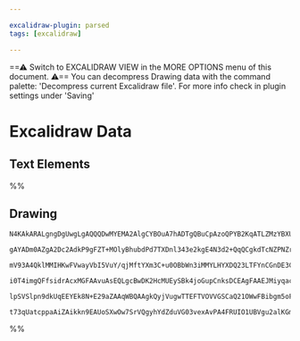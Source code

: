 ```yaml
---

excalidraw-plugin: parsed
tags: [excalidraw]

---
```

==⚠  Switch to EXCALIDRAW VIEW in the MORE OPTIONS menu of this document. ⚠== You can decompress Drawing data with the command palette: 'Decompress current Excalidraw file'. For more info check in plugin settings under 'Saving'


# Excalidraw Data
## Text Elements
%%
## Drawing
```compressed-json
N4KAkARALgngDgUwgLgAQQQDwMYEMA2AlgCYBOuA7hADTgQBuCpAzoQPYB2KqATLZMzYBXUtiRoIACyhQ4zZAHoFAc0JRJQgEYA6bGwC2CgF7N6hbEcK4OCtptbErHALRY8RMpWdx8Q1TdIEfARcZgRmBShcZQUebQAWbQBGGjoghH0EDihmbgBtcDBQMBKIEm4IAFEACQo4ABkM7BgABQARFvw2gDV43ABHIQA5OFSSyFhECoAzQIRPKn5SzG54

gAYADm0AZgA2Dc2AdkP9gFZT+MOlyBhubdPd7TXDnl343e2kgE4N3d2+QqQCgkdTcNZPNZrJLXKQIQjKaRgiFQmHWZTBMEw5hQUhsADWCAAwmx8GxSBUAMRJBDU6ljUqaXDYPHKXFCDjEYmk8kSHHWZhwXCBbL0yDTQj4fAAZVgGIkgg8oog2NxBIA6iDJEjTlicfiEDKYHL0AryjC2QiOOFcmhoYCIGxBdg1LdbZCYazhHAAJLEG2oPIAXRhs1w

mV93A4QklMMIHKwFVwayVbI5VuY/qjMftYXm3C+u0OBbWn3iMMYLHYXDQ23LTFYnCGnDE3CSL3iHd2X1Oa1jzDa6SgebQ0wIYRhmmEHMqwUy2Uz0fwMKEcGIuCHxFbLy+UIO3bWXZhRA4eMji6PbGZw9Qo/w4/tcDYcZy+UBYAK4xKvbfYDWb+Db4fp+4KQiiP4gZCST/oCAHjBAcCBBmIjhPksGlKw+jRuuCAtIhzDIdwOJCAgR6hFAxL6Poagb

i0T4imgQFfsidrAcxMGFAAvuAsEQLgcBwDK2HcMUEySBk4joGupCnksDCEAgFAAEJMiyqaciSZKUtM2k6fSEDYCIwpQN6Q76DKqpEhpPLoFSNJ2XpBmkEZJkZMpzKeuy6nchUfIcAKQpZFADmGYFLn6AAYhK0qyhJyokmahT6SF2RheZ+oasQoJoOCOqJY5zmmWlBKGsacWKrJ+WhaZABKwiWtarYVclxmmQA8k6Lqtu6eXNWF4WcFA4VhhKrqoL

lpSVSlpn9dkUqEEYEk8N+E29aZAAqWBQAAgkQyjVugwTTEFTVOVVGSCaQ21OWwFBibgm5oFmS49adU0ZJUHJbddt0hA96BCriiwvQVGRfYDa3wLFal6cw2C4pKAAa3CHNshzaK8exJJs2w/PE2wbLJsPw/gACaqyHOCONfAW2yoxsO7/ONkBGGwBjCfa9AEMRracSdIP6LVnnpv6EDQ7JrIkHNC3cEt4ukJLQ6jGgTMQBLxAALJsMQCAfbgmjBH9

t73qUatcppaAiZAikkn9EAUoSXwOw7SrVQgyhYdZduVG03vexAvPA4FRUIO1UBVgu2alKGmSu/G8scMo7NwVkesG4RpDETC2BEErqBESR9ocGGEn5zCwhQMeJcZwgAelHYABWCDYDkUpF3Amva7r+vXkbBelEyYeMGtrP4EnpSTLFswIPM5BA3BBnYgYENTI9572qSV6G2OfelPgZFbc3hBDyPZ6Spx4AcfwEDisE/rAFxHFAA==
```
%%